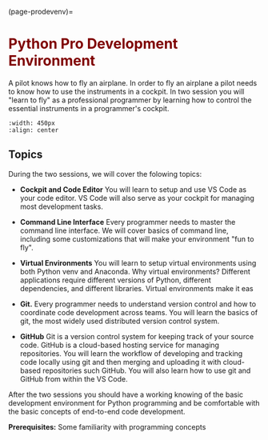 (page-prodevenv)=
# <font color="maroon">Python Pro Development Environment</font>


A pilot knows how to fly an airplane. In order to fly an airplane a pilot needs to know how to use the instruments in a cockpit. In two session you will "learn to fly" as a professional programmer by learning how to control the essential instruments in a programmer's cockpit.


```{image} /images/prodevenv.jpeg
:width: 450px
:align: center
```


## Topics

During the two sessions, we will cover the folowing topics:


- **Cockpit and Code Editor** You will learn to setup and use VS Code as your code editor. VS Code will also serve as your cockpit for managing most development tasks.

- **Command Line Interface** Every programmer needs to master the command line interface. We will cover basics of command line, including some customizations that will make your environment "fun to fly".

- **Virtual Environments** You will learn to setup virtual environments using both Python venv and Anaconda. Why virtual environments? Different applications require different versions of Python, different dependencies, and different libraries. Virtual environments make it eas


- **Git.** Every programmer needs to understand version control and how to coordinate code development across teams. You will learn the basics of git, the most widely used distributed version control system.


- **GitHub** Git is a version control system for keeping track of your source code. GitHub is a cloud-based hosting service for managing repositories. You will learn the workflow of developing and tracking code locally using git and then merging and uploading it with cloud-based repositories such GitHub. You will also learn how to use git and GitHub from within the VS Code.


After the two sessions you should have a working knowing of the basic development environment for Python programming and be comfortable with the basic concepts of end-to-end code development.

**Prerequisites:** Some familiarity with programming concepts
